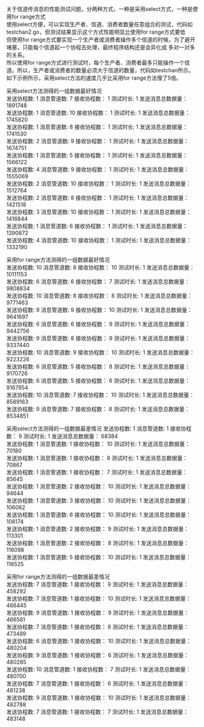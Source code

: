 关于信道传消息的性能测试问题，分两种方式，一种是采用select方式，一种是使用for range方式  
使用select方便，可以实现生产者、信道、消费者数量任意组合的测试，代码如testchan2.go，但测试结果显示这个方式性能明显比使用for range方式要低  
但使用for range方式要实现一个生产者或消费者操作多个信道的时候，为了避开堵塞，只能每个信道起一个协程去处理，最终程序结构还是会异化成 多对一对多的关系。  
所以使用for range方式进行测试时，每个生产者、消费者最多只能操作一个信道。所以，生产者或消费者的数量必须大于信道的数量，代码如testchan所示。  
如下示例所示，采用select方法的速度几乎比采用for range方法慢了5倍。  


采用select方法测得的一组数据最好情况  
发送协程数:	1	消息管道数:	7	 接收协程数：	1	测试时长:	1	发送消息总数据量：	1891748  
发送协程数:	1	消息管道数:	10	 接收协程数：	1	测试时长:	1	发送消息总数据量：	1745820  
发送协程数:	1	消息管道数:	8	 接收协程数：	1	测试时长:	1	发送消息总数据量：	1741530  
发送协程数:	2	消息管道数:	9	 接收协程数：	1	测试时长:	1	发送消息总数据量：	1674751  
发送协程数:	1	消息管道数:	5	 接收协程数：	1	测试时长:	1	发送消息总数据量：	1566122  
发送协程数:	4	消息管道数:	9	 接收协程数：	1	测试时长:	1	发送消息总数据量：	1555069  
发送协程数:	2	消息管道数:	10	 接收协程数：	1	测试时长:	1	发送消息总数据量：	1512764  
发送协程数:	2	消息管道数:	8	 接收协程数：	1	测试时长:	1	发送消息总数据量：	1421518  
发送协程数:	3	消息管道数:	10	 接收协程数：	1	测试时长:	1	发送消息总数据量：	1416844  
发送协程数:	1	消息管道数:	6	 接收协程数：	1	测试时长:	1	发送消息总数据量：	1390872  
发送协程数:	4	消息管道数:	10	 接收协程数：	1	测试时长:	1	发送消息总数据量：	1332190  


采用for range方法测得的一组数据最好情况  
发送协程数:	10	消息管道数:	8	 接收协程数：	10	测试时长:	1	发送消息总数据量：	10111153  
发送协程数:	6	消息管道数:	6	 接收协程数：	7	测试时长:	1	发送消息总数据量：	9808834  
发送协程数:	10	消息管道数:	8	 接收协程数：	8	测试时长:	1	发送消息总数据量：	9771463  
发送协程数:	9	消息管道数:	9	 接收协程数：	10	测试时长:	1	发送消息总数据量：	9641697  
发送协程数:	6	消息管道数:	6	 接收协程数：	9	测试时长:	1	发送消息总数据量：	9442756  
发送协程数:	9	消息管道数:	8	 接收协程数：	9	测试时长:	1	发送消息总数据量：	9337440  
发送协程数:	10	消息管道数:	9	 接收协程数：	10	测试时长:	1	发送消息总数据量：	9223226  
发送协程数:	6	消息管道数:	5	 接收协程数：	8	测试时长:	1	发送消息总数据量：	9170726  
发送协程数:	6	消息管道数:	5	 接收协程数：	6	测试时长:	1	发送消息总数据量：	9167954  
发送协程数:	10	消息管道数:	7	 接收协程数：	10	测试时长:	1	发送消息总数据量：	8589163  
发送协程数:	9	消息管道数:	7	 接收协程数：	8	测试时长:	1	发送消息总数据量：	8534851  

采用select方法测得的一组数据最差情况 
发送协程数:	1	消息管道数:	1	 接收协程数：	9	测试时长:	1	发送消息总数据量：	68384  
发送协程数:	1	消息管道数:	1	 接收协程数：	10	测试时长:	1	发送消息总数据量：	70180  
发送协程数:	1	消息管道数:	1	 接收协程数：	8	测试时长:	1	发送消息总数据量：	70867  
发送协程数:	1	消息管道数:	1	 接收协程数：	7	测试时长:	1	发送消息总数据量：	85645  
发送协程数:	1	消息管道数:	2	 接收协程数：	10	测试时长:	1	发送消息总数据量：	94644  
发送协程数:	1	消息管道数:	3	 接收协程数：	10	测试时长:	1	发送消息总数据量：	106062  
发送协程数:	1	消息管道数:	6	 接收协程数：	10	测试时长:	1	发送消息总数据量：	108174  
发送协程数:	1	消息管道数:	2	 接收协程数：	9	测试时长:	1	发送消息总数据量：	113301  
发送协程数:	1	消息管道数:	2	 接收协程数：	8	测试时长:	1	发送消息总数据量：	116098  
发送协程数:	1	消息管道数:	5	 接收协程数：	10	测试时长:	1	发送消息总数据量：	116525  

采用for range方法测得的一组数据最差情况  
发送协程数:	7	消息管道数:	1	 接收协程数：	9	测试时长:	1	发送消息总数据量：	458292  
发送协程数:	7	消息管道数:	1	 接收协程数：	10	测试时长:	1	发送消息总数据量：	466445  
发送协程数:	9	消息管道数:	1	 接收协程数：	9	测试时长:	1	发送消息总数据量：	466581  
发送协程数:	7	消息管道数:	1	 接收协程数：	8	测试时长:	1	发送消息总数据量：	473489  
发送协程数:	6	消息管道数:	1	 接收协程数：	10	测试时长:	1	发送消息总数据量：	480204  
发送协程数:	9	消息管道数:	1	 接收协程数：	6	测试时长:	1	发送消息总数据量：	480285  
发送协程数:	10	消息管道数:	1	 接收协程数：	7	测试时长:	1	发送消息总数据量：	480700  
发送协程数:	7	消息管道数:	1	 接收协程数：	6	测试时长:	1	发送消息总数据量：	481238  
发送协程数:	9	消息管道数:	1	 接收协程数：	10	测试时长:	1	发送消息总数据量：	482788  
发送协程数:	7	消息管道数:	1	 接收协程数：	7	测试时长:	1	发送消息总数据量：	483148  
